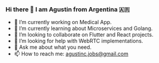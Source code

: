 ### Hi there 👋 I am Agustin from Argentina 🇦🇷 

- 🔭 I’m currently working on Medical App.
- 🌱 I’m currently learning about Microservices and Golang.
- 👯 I’m looking to collaborate on Flutter and React projects.
- 🤔 I’m looking for help with WebRTC implementations.
- 💬 Ask me about what you need.
- 📫 How to reach me: agustinc.jobs@gmail.com
